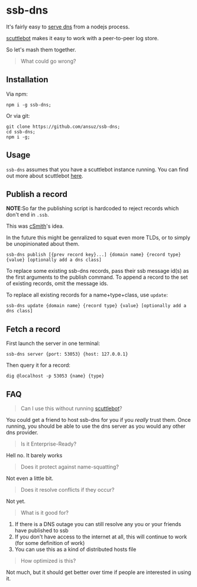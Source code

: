 # ssb-dns

It's fairly easy to [serve dns](https://github.com/iriscouch/dnsd) from a nodejs process.

[scuttlebot](http://ssbc.github.io/scuttlebot/) makes it easy to work with a peer-to-peer log store.

So let's mash them together.

> What could go wrong?

## Installation

Via npm:

```
npm i -g ssb-dns;
```

Or via git:

```
git clone https://github.com/ansuz/ssb-dns;
cd ssb-dns;
npm i -g;
```

## Usage

`ssb-dns` assumes that you have a scuttlebot instance running.
You can find out more about scuttlebot [here](https://ssbc.github.io/scuttlebot/).

## Publish a record

**NOTE**:So far the publishing script is hardcoded to reject records which don't end in `.ssb`.

This was [cSmith](https://github.com/cschmittiey)'s idea.

In the future this might be genralized to squat even more TLDs, or to simply be unopinionated about them.

```
ssb-dns publish [{prev record key}...] {domain name} {record type} {value} [optionally add a dns class]
```

To replace some existing ssb-dns records, pass their ssb message id(s) as
the first arguments to the publish command. To append a record to the set of
existing records, omit the message ids.

To replace all existing records for a name+type+class, use `update`:

```
ssb-dns update {domain name} {record type} {value} [optionally add a dns class]
```

## Fetch a record

First launch the server in one terminal:

```
ssb-dns server {port: 53053} {host: 127.0.0.1}
```

Then query it for a record:

```
dig @localhost -p 53053 {name} {type}
```

## FAQ

> Can I use this without running [scuttlebot](http://github.com/ssbc/scuttlebot)?

You could get a friend to host ssb-dns for you if you _really_ trust them.
Once running, you should be able to use the dns server as you would any other dns provider.

> Is it Enterprise-Ready?

Hell no. It barely works

> Does it protect against name-squatting?

Not even a little bit.

> Does it resolve conflicts if they occur?

Not yet.

> What is it good for?

1. If there is a DNS outage you can still resolve any you or your friends have published to ssb
2. If you don't have access to the internet at all, this will continue to work (for some definition of work)
3. You can use this as a kind of distributed hosts file

> How optimized is this?

Not much, but it should get better over time if people are interested in using it.

